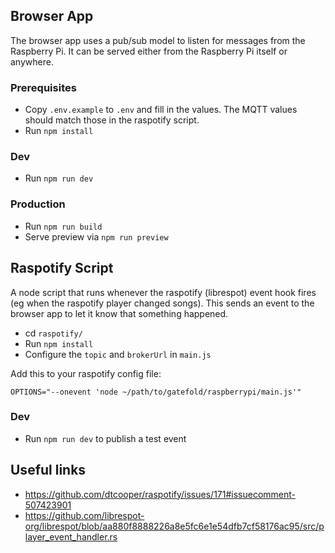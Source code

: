 ## Browser App

The browser app uses a pub/sub model to listen for messages from the Raspberry Pi.
It can be served either from the Raspberry Pi itself or anywhere.

### Prerequisites

- Copy `.env.example` to `.env` and fill in the values. The MQTT values should match those in the raspotify script.
- Run `npm install`

### Dev

- Run `npm run dev`

### Production

- Run `npm run build`
- Serve preview via `npm run preview`

## Raspotify Script

A node script that runs whenever the raspotify (librespot) event hook fires (eg when the raspotify player changed songs).
This sends an event to the browser app to let it know that something happened.

- cd `raspotify/`
- Run `npm install`
- Configure the `topic` and `brokerUrl` in `main.js`

Add this to your raspotify config file:

```
OPTIONS="--onevent 'node ~/path/to/gatefold/raspberrypi/main.js'"
```

### Dev

- Run `npm run dev` to publish a test event

## Useful links

- https://github.com/dtcooper/raspotify/issues/171#issuecomment-507423901
- https://github.com/librespot-org/librespot/blob/aa880f8888226a8e5fc6e1e54dfb7cf58176ac95/src/player_event_handler.rs
